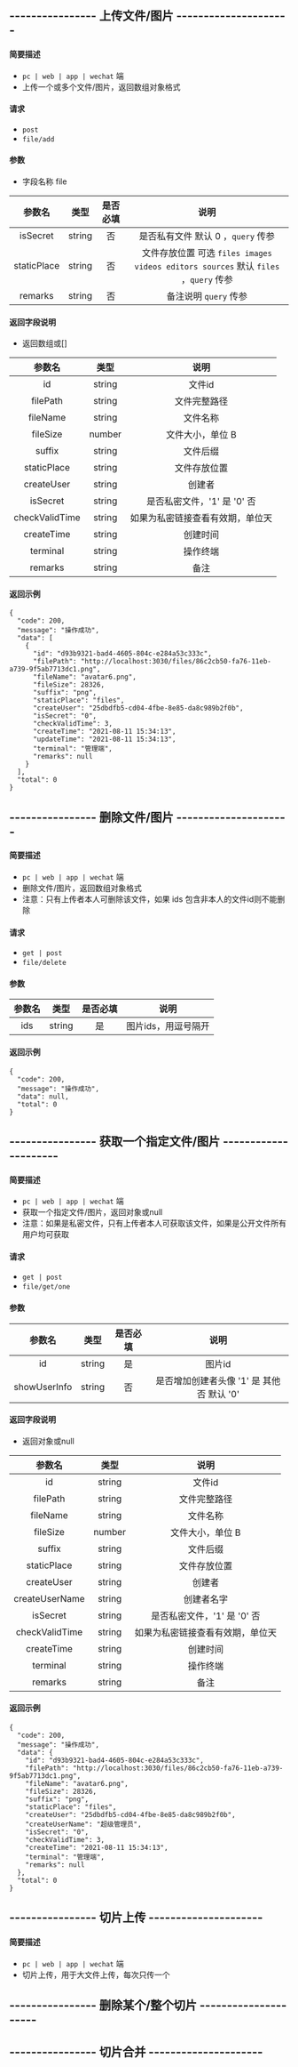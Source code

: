 
## ---------------- 上传文件/图片 ---------------------

#### 简要描述

- `pc | web | app | wechat` 端
- 上传一个或多个文件/图片，返回数组对象格式

#### 请求

- `post` 
- `file/add`

#### 参数

- 字段名称 file

| 参数名 | 类型 | 是否必填 | 说明 |
|:---:|:---:|:---:|:---:|
| isSecret | string | 否 | 是否私有文件 默认 0 ，`query` 传参 |
| staticPlace | string | 否 | 文件存放位置 可选 `files images videos editors sources` 默认 `files` ，`query` 传参 |
| remarks | string | 否 | 备注说明 `query` 传参 |

#### 返回字段说明

- 返回数组或[]

| 参数名 | 类型 | 说明 |
|:---:|:---:|:---:|
| id | string | 文件id |
| filePath | string | 文件完整路径 |
| fileName | string | 文件名称 |
| fileSize | number | 文件大小，单位 B |
| suffix | string | 文件后缀 |
| staticPlace | string | 文件存放位置 |
| createUser | string | 创建者 |
| isSecret | string | 是否私密文件，'1' 是 '0' 否 |
| checkValidTime | string | 如果为私密链接查看有效期，单位天 |
| createTime | string | 创建时间 |
| terminal | string | 操作终端 |
| remarks | string | 备注 |

#### 返回示例

```
{
  "code": 200,
  "message": "操作成功",
  "data": [
    {
      "id": "d93b9321-bad4-4605-804c-e284a53c333c",
      "filePath": "http://localhost:3030/files/86c2cb50-fa76-11eb-a739-9f5ab7713dc1.png",
      "fileName": "avatar6.png",
      "fileSize": 28326,
      "suffix": "png",
      "staticPlace": "files",
      "createUser": "25dbdfb5-cd04-4fbe-8e85-da8c989b2f0b",
      "isSecret": "0",
      "checkValidTime": 3,
      "createTime": "2021-08-11 15:34:13",
      "updateTime": "2021-08-11 15:34:13",
      "terminal": "管理端",
      "remarks": null
    }
  ],
  "total": 0
}
```

## ---------------- 删除文件/图片 ---------------------

#### 简要描述

- `pc | web | app | wechat` 端
- 删除文件/图片，返回数组对象格式
- 注意：只有上传者本人可删除该文件，如果 ids 包含非本人的文件id则不能删除

#### 请求

- `get | post` 
- `file/delete`

#### 参数

| 参数名 | 类型 | 是否必填 | 说明 |
|:---:|:---:|:---:|:---:|
| ids | string | 是 | 图片ids，用逗号隔开 |

#### 返回示例

```
{
  "code": 200,
  "message": "操作成功",
  "data": null,
  "total": 0
}
```

## ---------------- 获取一个指定文件/图片 ---------------------

#### 简要描述

- `pc | web | app | wechat` 端
- 获取一个指定文件/图片，返回对象或null
- 注意：如果是私密文件，只有上传者本人可获取该文件，如果是公开文件所有用户均可获取

#### 请求

- `get | post` 
- `file/get/one`

#### 参数

| 参数名 | 类型 | 是否必填 | 说明 |
|:---:|:---:|:---:|:---:|
| id | string | 是 | 图片id |
| showUserInfo | string | 否 | 是否增加创建者头像 '1' 是 其他否 默认 '0' |

#### 返回字段说明

- 返回对象或null

| 参数名 | 类型 | 说明 |
|:---:|:---:|:---:|
| id | string | 文件id |
| filePath | string | 文件完整路径 |
| fileName | string | 文件名称 |
| fileSize | number | 文件大小，单位 B |
| suffix | string | 文件后缀 |
| staticPlace | string | 文件存放位置 |
| createUser | string | 创建者 |
| createUserName | string | 创建者名字 |
| isSecret | string | 是否私密文件，'1' 是 '0' 否 |
| checkValidTime | string | 如果为私密链接查看有效期，单位天 |
| createTime | string | 创建时间 |
| terminal | string | 操作终端 |
| remarks | string | 备注 |


#### 返回示例

```
{
  "code": 200,
  "message": "操作成功",
  "data": {
    "id": "d93b9321-bad4-4605-804c-e284a53c333c",
    "filePath": "http://localhost:3030/files/86c2cb50-fa76-11eb-a739-9f5ab7713dc1.png",
    "fileName": "avatar6.png",
    "fileSize": 28326,
    "suffix": "png",
    "staticPlace": "files",
    "createUser": "25dbdfb5-cd04-4fbe-8e85-da8c989b2f0b",
    "createUserName": "超级管理员",
    "isSecret": "0",
    "checkValidTime": 3,
    "createTime": "2021-08-11 15:34:13",
    "terminal": "管理端",
    "remarks": null
  },
  "total": 0
}
```

## ---------------- 切片上传 ---------------------
#### 简要描述

- `pc | web | app | wechat` 端
- 切片上传，用于大文件上传，每次只传一个


## ---------------- 删除某个/整个切片 ---------------------

## ---------------- 切片合并 ---------------------
